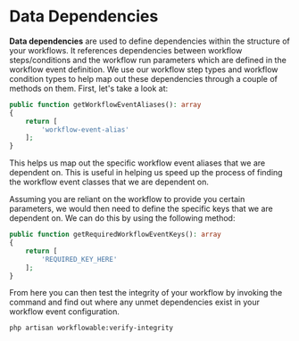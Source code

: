 # Data Dependencies

**Data dependencies** are used to define dependencies within the structure of your workflows.
It references dependencies between workflow steps/conditions and the workflow run 
parameters which are defined in the workflow event definition.  We use our workflow step types and workflow 
condition types to help map out these dependencies through a couple of methods on them.  First, let's take a look at:

```php
public function getWorkflowEventAliases(): array
{
    return [
        'workflow-event-alias'
    ];
}
```

This helps us map out the specific workflow event aliases that we are dependent on.  This is useful in helping us speed
up the process of finding the workflow event classes that we are dependent on.

Assuming you are reliant on the workflow to provide you certain parameters, we would then need to define the 
specific keys that we are dependent on.  We can do this by using the following method:

```php
public function getRequiredWorkflowEventKeys(): array
{
    return [
        'REQUIRED_KEY_HERE'
    ];
}
```

From here you can then test the integrity of your workflow by invoking the command and find out where any unmet 
dependencies exist in your workflow event configuration.

```bash
php artisan workflowable:verify-integrity
```
